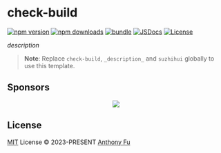 # check-build

[![npm version][npm-version-src]][npm-version-href]
[![npm downloads][npm-downloads-src]][npm-downloads-href]
[![bundle][bundle-src]][bundle-href]
[![JSDocs][jsdocs-src]][jsdocs-href]
[![License][license-src]][license-href]

_description_

> **Note**:
> Replace `check-build`, `_description_` and `suzhihui` globally to use this template.

## Sponsors

<p align="center">
  <a href="https://cdn.jsdelivr.net/gh/suzhihui/static/sponsors.svg">
    <img src='https://cdn.jsdelivr.net/gh/suzhihui/static/sponsors.svg'/>
  </a>
</p>

## License

[MIT](./LICENSE) License © 2023-PRESENT [Anthony Fu](https://github.com/suzhihui)

<!-- Badges -->

[npm-version-src]: https://img.shields.io/npm/v/check-build?style=flat&colorA=080f12&colorB=1fa669
[npm-version-href]: https://npmjs.com/package/check-build
[npm-downloads-src]: https://img.shields.io/npm/dm/check-build?style=flat&colorA=080f12&colorB=1fa669
[npm-downloads-href]: https://npmjs.com/package/check-build
[bundle-src]: https://img.shields.io/bundlephobia/minzip/check-build?style=flat&colorA=080f12&colorB=1fa669&label=minzip
[bundle-href]: https://bundlephobia.com/result?p=check-build
[license-src]: https://img.shields.io/github/license/suzhihui/check-build.svg?style=flat&colorA=080f12&colorB=1fa669
[license-href]: https://github.com/suzhihui/check-build/blob/main/LICENSE
[jsdocs-src]: https://img.shields.io/badge/jsdocs-reference-080f12?style=flat&colorA=080f12&colorB=1fa669
[jsdocs-href]: https://www.jsdocs.io/package/check-build
